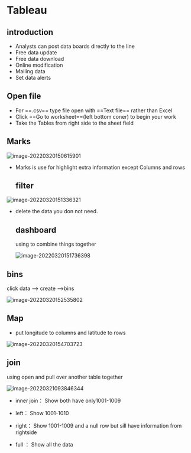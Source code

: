 # Tableau

## introduction

* Analysts can post data boards directly to the line
* Free data update
* Free data download
* Online modification
* Mailing data
* Set data alerts

## Open file

* For ==.csv== type file open with ==Text file== rather than Excel
* Click ==Go to worksheet==(left bottom coner) to begin your work
* Take the Tables from right side to  the sheet field

## Marks

![image-20220320150615901](Tableau.assets/image-20220320150615901.png)

+ Marks is use for highlight extra information except Columns and rows 

  

  ## filter 

![image-20220320151336321](Tableau.assets/image-20220320151336321.png)

* delete the data you don not need.

  ##  dashboard

  using to combine things together

  ![image-20220320151736398](Tableau.assets/image-20220320151736398.png)

## bins

click data --> create -->bins

![image-20220320152535802](Tableau.assets/image-20220320152535802.png)

## Map

* put longitude to columns and latitude to rows

![image-20220320154703723](Tableau.assets/image-20220320154703723.png)

## join

using open and pull over another table together

![image-20220321093846344](Tableau.assets/image-20220321093846344.png)

* inner join： Show both have  only1001-1009

* left： Show 1001-1010

* right： Show 1001-1009 and a null row but sill have information from rightside

* full ： Show all the data
